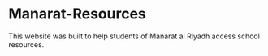 # Manarat-Resources
This website was built to help students of Manarat al Riyadh access school resources.
